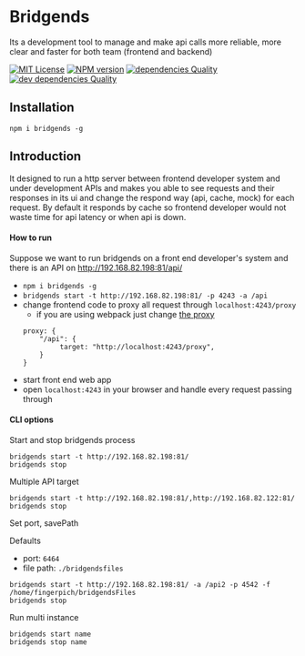 # Bridgends
Its a development tool to manage and make api calls more reliable, more clear and faster for both team (frontend and backend)

[![MIT License][license-image]][license-url]
[![NPM version][npm-version-image]][npm-url]
[![dependencies Quality][dependencies-quality]][dependencies-quality-url]
[![dev dependencies Quality][dev-dependencies-quality]][dev-dependencies-quality-url]


## Installation
```
npm i bridgends -g
```

## Introduction
It designed to run a http server between frontend developer system and
under development APIs and makes you able to see requests and their responses in its ui
and change the respond way (api, cache, mock) for each request.
By default it responds by cache so frontend developer
would not waste time for api latency or when api is down.

#### How to run
Suppose we want to run bridgends on a front end developer's system and
there is an API on http://192.168.82.198:81/api/

 - `npm i bridgends -g`
 - `bridgends start -t http://192.168.82.198:81/ -p 4243 -a /api`
 - change frontend code to proxy all request through `localhost:4243/proxy`
   - if you are using webpack just change [the proxy](https://webpack.js.org/configuration/dev-server/#devserver-proxy)
   ```
   proxy: {
       "/api": {
            target: "http://localhost:4243/proxy",
       }
   }
   ```
 - start front end web app
 - open `localhost:4243` in your browser and handle every request passing through

#### CLI options

Start and stop bridgends process
```
bridgends start -t http://192.168.82.198:81/
bridgends stop
```

Multiple API target
```
bridgends start -t http://192.168.82.198:81/,http://192.168.82.122:81/
bridgends stop
```
Set port, savePath

Defaults
 - port: `6464`
 - file path: `./bridgendsfiles`
```
bridgends start -t http://192.168.82.198:81/ -a /api2 -p 4542 -f /home/fingerpich/bridgendsFiles
bridgends stop
```

Run multi instance
```
bridgends start name
bridgends stop name
```

[license-image]: http://img.shields.io/badge/license-MIT-blue.svg?style=flat
[license-url]: LICENSE

[npm-url]: https://npmjs.org/package/bridgends
[npm-version-image]: http://img.shields.io/npm/v/bridgends.svg?style=flat

[dependencies-quality]: https://david-dm.org/fingerpich/bridgends.svg
[dependencies-quality-url]: https://david-dm.org/fingerpich/bridgends

[dev-dependencies-quality]: https://david-dm.org/fingerpich/bridgends/dev-status.svg
[dev-dependencies-quality-url]: https://david-dm.org/fingerpich/bridgends?type=dev